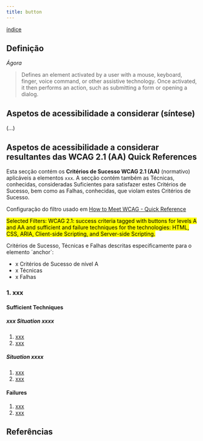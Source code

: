 ```yaml
---
title: button
---
```


[índice](index.md)

## Definição

*Ágora*

> Defines an element activated by a user with a mouse, keyboard, finger, voice command, or other assistive technology. Once activated, it then performs an action, such as submitting a form or opening a dialog.

## Aspetos de acessibilidade a considerar (síntese)

(...)



## Aspetos de acessibilidade a considerar resultantes das WCAG 2.1 (AA) Quick References

Esta secção contém os **Critérios de Sucesso WCAG 2.1 (AA)** (normativo) aplicáveis a elementos `xxx`. A secção contém também as Técnicas, conhecidas, consideradas Suficientes para satisfazer estes Critérios de Sucesso, bem como as Falhas, conhecidas, que violam estes Critérios de Sucesso.

Configuração do filtro usado em [How to Meet WCAG - Quick Reference](#)

<mark>Selected Filters: WCAG 2.1: success criteria tagged with buttons for levels A and AA and sufficient and failure techniques for the technologies: HTML, CSS, ARIA, Client-side Scripting, and Server-side Scripting.</mark>

Critérios de Sucesso, Técnicas e Falhas descritas especificamente para o elemento ´anchor`:
- x Critérios de Sucesso de nível A
- x Técnicas
- x Falhas

### 1. xxx 

#### Sufficient Techniques
##### xxx Situation xxxx

1. [xxx](#)
2. [xxx](#)

##### Situation xxxx

1. [xxx](#)
2. [xxx](#)

#### Failures

1. [xxx](#)
2. [xxx](#)

## Referências

